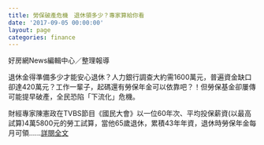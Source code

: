 ```yaml
---
title: 勞保破產危機　退休領多少？專家算給你看
date: '2017-09-05 00:00:00'
layout: page
categories: finance
---
```


好房網News編輯中心／整理報導

退休金得準備多少才能安心退休？人力銀行調查大約需1600萬元，普遍資金缺口卻達420萬元？工作一輩子，起碼還有勞保年金可以依靠吧？！但勞保基金卻屢傳可能提早破產，全民恐陷「下流化」危機。

財經專家陳憲政在TVBS節目《國民大會》以一位60年次、平均投保薪資(以最高試算)4萬5800元的勞工試算，當他65歲退休，累積43年年資，退休時勞保年金每月可領......[詳閱全文](https://news.housefun.com.tw/news/article/160628172107.html)